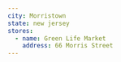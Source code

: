 ```yaml
---
city: Morristown
state: new jersey
stores:
  - name: Green Life Market
    address: 66 Morris Street
---
```

